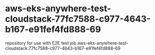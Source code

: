 # aws-eks-anywhere-test-cloudstack-77fc7588-c977-4643-b167-e91fef4fd888-69
repository for use with E2E test job aws-eks-anywhere-test-cloudstack:77fc7588-c977-4643-b167-e91fef4fd888-69
